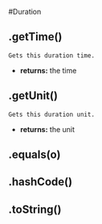 #Duration
## .getTime()
`Gets this duration time.`

* **returns:** the time


## .getUnit()
`Gets this duration unit.`

* **returns:** the unit


## .equals(o)


## .hashCode()


## .toString()

